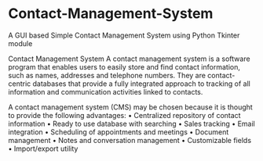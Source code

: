 # Contact-Management-System
A GUI based Simple Contact Management System using Python Tkinter module

Contact Management System
A contact management system is a software program that enables users to easily store and find contact information, such as names, addresses and telephone numbers. They are contact-centric databases that provide a fully integrated approach to tracking of all information and communication activities linked to contacts.



A contact management system (CMS) may be chosen because it is thought to provide the following advantages: 
•	Centralized repository of contact information
•	Ready to use database with searching
•	Sales tracking
•	Email integration
•	Scheduling of appointments and meetings
•	Document management
•	Notes and conversation management
•	Customizable fields
•	Import/export utility
